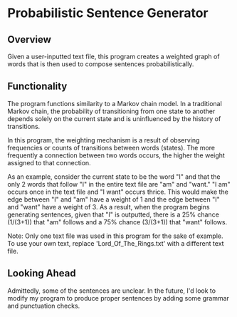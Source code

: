 # Probabilistic Sentence Generator

## Overview

Given a user-inputted text file, this program creates a weighted graph of words that is then used to compose sentences probabilistically. 

## Functionality

The program functions similarity to a Markov chain model. In a traditional Markov chain, the probability of transitioning from one state to another depends solely on the current state and is uninfluenced by the history of transitions. 

In this program, the weighting mechanism is a result of observing frequencies or counts of transitions between words (states). The more frequently a connection between two words occurs, the higher the weight assigned to that connection. 

As an example, consider the current state to be the word "I" and that the only 2 words that follow "I" in the entire text file are "am" and "want." "I am" occurs once in the text file and "I want" occurs thrice. This would make the edge between "I" and "am" have a weight of 1 and the edge between "I" and "want" have a weight of 3. As a result, when the program begins generating sentences, given that "I" is outputted, there is a 25% chance (1/(3+1)) that "am" follows and a 75% chance (3/(3+1)) that "want" follows.

Note: Only one text file was used in this program for the sake of example. To use your own text, replace 'Lord_Of_The_Rings.txt' with a different text file.

## Looking Ahead

Admittedly, some of the sentences are unclear. In the future, I'd look to modify my program to produce proper sentences by adding some grammar and punctuation checks.
